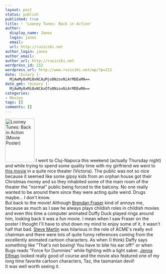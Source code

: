 ```yaml
---
layout: post
status: publish
published: true
title: ! 'Looney Tunes: Back in Action'
author:
  display_name: Janos
  login: janos
  email: 
  url: http://rusiczki.net
author_login: janos
author_email: 
author_url: http://rusiczki.net
wordpress_id: 212
wordpress_url: http://www.rusiczki.net/wp/?p=212
date: !binary |-
  MjAwMy0xMi0xNCAyMjo0NzoxNiArMDEwMA==
date_gmt: !binary |-
  MjAwMy0xMi0xNCAxOTo0NzoxNiArMDEwMA==
categories:
- Movies
tags: []
comments: []
---
```

<p><img alt="Looney Tunes: Back in Action (Movie Poster)" src="http://www.rusiczki.net/blog/blogpics/looney_tunes_back_in_action.jpg" width="94" height="140" border="0" class="postimage" /> I went to Cluj-Napoca this weekend (actually Thursday night) and while trying to spend some quality time with my girlfriend we went to <a href="http://www.imdb.com/title/tt0318155/" title="Looney Tunes: Back in Action at the Internet Movie Database">this movie</a> in a quite nice theater (Victoria). The public was not so nice because it seemed like some gipsy kids from an orphan house got their Christmas money and so they inhabited some of the main room of the theater the "normal" public being forced to the balcony. No one really wanted to be around them since they were acting quite weird. Drugs maybe... I don't know.<br />
But back to the movie! Although <a href="http://www.imdb.com/name/nm0000409/" title="Brendan Fraser at the Internet Movie Database">Brendan Fraser</a> kind of annoys me, because as much as I saw he always plays childish roles in childish movies and even this time a computer animated Duffy Duck played rings around him, looking back it was a fun movie. I mean when I saw Fraser on the poster I thought I'll have to shut down my mind to enjoy some of it, it wasn't half that bad. <a href="http://www.imdb.com/name/nm0000188/" title="Steve Martin at the Internet Movie Database">Steve Martin</a> was hilarious in the role of ACME's really evil chairman and there were lots of quite funny references coming from the excellently animated cartoon characters. As when (I think) Daffy says something like "That's not boxing! You have to bite his ear off!" or when Bugs reads "Force for Dummies" while fighting with a light saber. <a href="http://www.imdb.com/name/nm0001184/" title="Jenna Elfman at the Internet Movie Database">Jenna Elfman</a> looked really good of course and the movie also featured one of my long time favorite cartoon characters, Taz, the tasmanian devil!<br />
It was well worth seeing it.</p>
